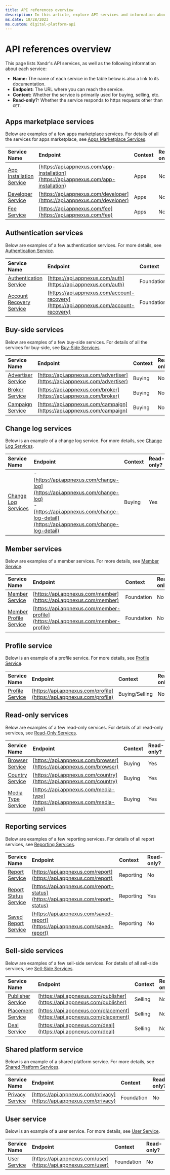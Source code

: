 ```yaml
---
title: API references overview
description: In this article, explore API services and information about each service.
ms.date: 10/28/2023
ms.custom: digital-platform-api
---
```


# API references overview

This page lists Xandr's API services, as well as the following information about each service:

- **Name:** The name of each service in the table below is also a link to its documentation.
- **Endpoint:** The URL where you can reach the service.
- **Context:** Whether the service is primarily used for buying, selling, etc.
- **Read-only?:** Whether the service responds to https requests other than `GET`.

## Apps marketplace services

Below are examples of a few apps marketplace services. For details of all the services for apps marketplace, see [Apps Marketplace Services](apps-marketplace-services.md).

| Service Name | Endpoint | Context | Read-only? |
|:---|:---|:---|:---|
| [App Installation Service](app-installation-service.md) | [https://api.appnexus.com/app-installation](https://api.appnexus.com/app-installation) | Apps | No |
| [Developer Service](developer-service.md) | [https://api.appnexus.com/developer](https://api.appnexus.com/developer) | Apps | No |
| [Fee Service](./partner-fee-service.md) | [https://api.appnexus.com/fee](https://api.appnexus.com/fee) | Apps | No |

## Authentication services

Below are examples of a few authentication services. For more details, see [Authentication Service](authentication-service.md).

| Service Name | Endpoint | Context | Read-only? |
|:---|:---|:---|:---|
| [Authentication Service](authentication-service.md) | [https://api.appnexus.com/auth](https://api.appnexus.com/auth) | Foundation | No |
| [Account Recovery Service](account-recovery-service.md) | [https://api.appnexus.com/account-recovery](https://api.appnexus.com/account-recovery) | Foundation | No |

## Buy-side services

Below are examples of a few buy-side services. For details of all the services for buy-side, see [Buy-Side Services](buy-side-services.md).

| Service Name | Endpoint | Context | Read-only? |
|:---|:---|:---|:---|
| [Advertiser Service](advertiser-service.md) | [https://api.appnexus.com/advertiser](https://api.appnexus.com/advertiser) | Buying | No |
| [Broker Service](broker-service.md) | [https://api.appnexus.com/broker](https://api.appnexus.com/broker) | Buying | No |
| [Campaign Service](campaign-service.md) | [https://api.appnexus.com/campaign](https://api.appnexus.com/campaign) | Buying | No |

## Change log services

Below is an example of a change log service. For more details, see [Change Log Services](change-log-services.md).

| Service Name | Endpoint | Context | Read-only? |
|:---|:---|:---|:---|
| [Change Log Services](change-log-services.md) | - [https://api.appnexus.com/change-log](https://api.appnexus.com/change-log)<br>- [https://api.appnexus.com/change-log-detail](https://api.appnexus.com/change-log-detail) | Buying | Yes |

## Member services

Below are examples of a member services. For more details, see [Member Service](member-service.md).

| Service Name | Endpoint | Context | Read-only? |
|:---|:---|:---|:---|
| [Member Service](member-service.md) | [https://api.appnexus.com/member](https://api.appnexus.com/member) | Foundation | No |
| [Member Profile Service](member-profile-service.md) | [https://api.appnexus.com/member-profile](https://api.appnexus.com/member-profile) | Foundation | No |

## Profile service

Below is an example of a profile service. For more details, see [Profile Service](profile-service.md).

| Service Name | Endpoint | Context | Read-only? |
|:---|:---|:---|:---|
| [Profile Service](profile-service.md) | [https://api.appnexus.com/profile](https://api.appnexus.com/profile) | Buying/Selling | No |

## Read-only services

Below are examples of a few read-only services. For details of all read-only services, see [Read-Only Services](read-only-services.md).

| Service Name | Endpoint | Context | Read-only? |
|:---|:---|:---|:---|
| [Browser Service](browser-service.md) | [https://api.appnexus.com/browser](https://api.appnexus.com/browser) | Buying | Yes |
| [Country Service](country-service.md) | [https://api.appnexus.com/country](https://api.appnexus.com/country) | Buying | Yes |
| [Media Type Service](media-type-service.md) | [https://api.appnexus.com/media-type](https://api.appnexus.com/media-type) | Buying | Yes |

## Reporting services

Below are examples of a few reporting services. For details of all report services, see [Reporting Services](reporting-services.md).

| Service Name | Endpoint | Context | Read-only? |
|:---|:---|:---|:---|
| [Report Service](report-service.md) | [https://api.appnexus.com/report](https://api.appnexus.com/report) | Reporting | No |
| [Report Status Service](report-status-service.md) | [https://api.appnexus.com/report-status](https://api.appnexus.com/report-status) | Reporting | Yes |
| [Saved Report Service](saved-report-service.md) | [https://api.appnexus.com/saved-report](https://api.appnexus.com/saved-report) | Reporting | No |

## Sell-side services

Below are examples of a few sell-side services. For details of all sell-side services, see [Sell-Side Services](sell-side-services.md).

| Service Name | Endpoint | Context | Read-only? |
|:---|:---|:---|:---|
| [Publisher Service](publisher-service.md) | [https://api.appnexus.com/publisher](https://api.appnexus.com/publisher) | Selling | No |
| [Placement Service](placement-service.md) | [https://api.appnexus.com/placement](https://api.appnexus.com/placement) | Selling | No |
| [Deal Service](deal-service.md) | [https://api.appnexus.com/deal](https://api.appnexus.com/deal) | Selling | No |

## Shared platform service

Below is an example of a shared platform service. For more details, see [Shared Platform Services](shared-platform-services.md).

| Service Name | Endpoint | Context | Read-only? |
|:---|:---|:---|:---|
| [Privacy Service](privacy-service.md) | [https://api.appnexus.com/privacy](https://api.appnexus.com/privacy) | Foundation | No |

## User service

Below is an example of a user service. For more details, see [User Service](user-service.md).

| Service Name | Endpoint | Context | Read-only? |
|:---|:---|:---|:---|
| [User Service](user-service.md) | [https://api.appnexus.com/user](https://api.appnexus.com/user) | Foundation | No |
